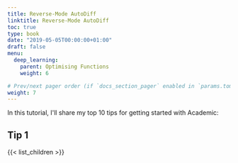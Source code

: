 ```yaml
---
title: Reverse-Mode AutoDiff
linktitle: Reverse-Mode AutoDiff
toc: true
type: book
date: "2019-05-05T00:00:00+01:00"
draft: false
menu:
  deep_learning:
    parent: Optimising Functions
    weight: 6

# Prev/next pager order (if `docs_section_pager` enabled in `params.toml`)
weight: 7
---
```


In this tutorial, I'll share my top 10 tips for getting started with Academic:

## Tip 1

{{< list_children >}}